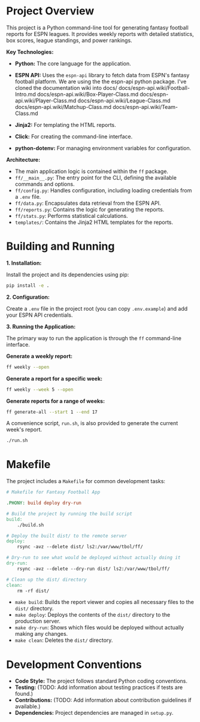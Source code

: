 # Project Overview

This project is a Python command-line tool for generating fantasy football reports for ESPN leagues. It provides weekly reports with detailed statistics, box scores, league standings, and power rankings.

**Key Technologies:**

*   **Python:** The core language for the application.
*   **ESPN API:** Uses the `espn-api` library to fetch data from ESPN's fantasy football platform.
We are using the the espn-api python package. I've cloned the documentation wiki into docs/
docs/espn-api.wiki/Football-Intro.md
docs/espn-api.wiki/Box-Player-Class.md
docs/espn-api.wiki/Player-Class.md
docs/espn-api.wiki/League-Class.md
docs/espn-api.wiki/Matchup-Class.md
docs/espn-api.wiki/Team-Class.md


*   **Jinja2:** For templating the HTML reports.
*   **Click:** For creating the command-line interface.
*   **python-dotenv:** For managing environment variables for configuration.

**Architecture:**

*   The main application logic is contained within the `ff` package.
*   `ff/__main__.py`: The entry point for the CLI, defining the available commands and options.
*   `ff/config.py`: Handles configuration, including loading credentials from a `.env` file.
*   `ff/data.py`: Encapsulates data retrieval from the ESPN API.
*   `ff/reports.py`: Contains the logic for generating the reports.
*   `ff/stats.py`: Performs statistical calculations.
*   `templates/`: Contains the Jinja2 HTML templates for the reports.

# Building and Running

**1. Installation:**

Install the project and its dependencies using pip:

```bash
pip install -e .
```

**2. Configuration:**

Create a `.env` file in the project root (you can copy `.env.example`) and add your ESPN API credentials.

**3. Running the Application:**

The primary way to run the application is through the `ff` command-line interface.

**Generate a weekly report:**

```bash
ff weekly --open
```

**Generate a report for a specific week:**

```bash
ff weekly --week 5 --open
```

**Generate reports for a range of weeks:**

```bash
ff generate-all --start 1 --end 17
```

A convenience script, `run.sh`, is also provided to generate the current week's report.

```bash
./run.sh
```

# Makefile

The project includes a `Makefile` for common development tasks:

```makefile
# Makefile for Fantasy Football App

.PHONY: build deploy dry-run

# Build the project by running the build script
build:
	./build.sh

# Deploy the built dist/ to the remote server
deploy:
	rsync -avz --delete dist/ ls2:/var/www/tbol/ff/

# Dry-run to see what would be deployed without actually doing it
dry-run:
	rsync -avz --delete --dry-run dist/ ls2:/var/www/tbol/ff/

# Clean up the dist/ directory
clean:
	rm -rf dist/
```

*   `make build`: Builds the report viewer and copies all necessary files to the `dist/` directory.
*   `make deploy`: Deploys the contents of the `dist/` directory to the production server.
*   `make dry-run`: Shows which files would be deployed without actually making any changes.
*   `make clean`: Deletes the `dist/` directory.

# Development Conventions

*   **Code Style:** The project follows standard Python coding conventions.
*   **Testing:** (TODO: Add information about testing practices if tests are found.)
*   **Contributions:** (TODO: Add information about contribution guidelines if available.)
*   **Dependencies:** Project dependencies are managed in `setup.py`.
